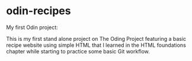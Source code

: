 # odin-recipes

My first Odin project:

This is my first stand alone project on The Oding Project featuring a basic recipe website using simple HTML that I learned in the HTML foundations chapter while starting to practice some basic Git workflow.
